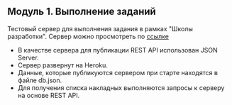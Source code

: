 ## Модуль 1. Выполнение заданий
Тестовый сервер для выполнения задания в рамках "Школы разработки". Сервер можно просмотреть по [ссылке](https://waybill-server.herokuapp.com)

* В качестве сервера для публикации REST API использован JSON Server.
* Сервер развернут на Heroku.
* Данные, которые публикуются сервером при старте находятся в файле db.json.
* Для получения списка накладных выполняются запросы к серверу на основе REST API.
